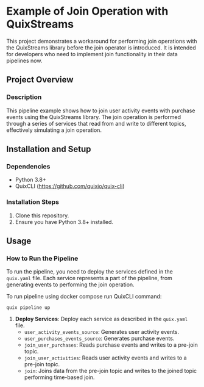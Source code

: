 # Example of Join Operation with QuixStreams

This project demonstrates a workaround for performing join operations with the QuixStreams library before the join operator is introduced. It is intended for developers who need to implement join functionality in their data pipelines now.

## Project Overview

### Description
This pipeline example shows how to join user activity events with purchase events using the QuixStreams library. The join operation is performed through a series of services that read from and write to different topics, effectively simulating a join operation.

## Installation and Setup

### Dependencies
- Python 3.8+
- QuixCLI (https://github.com/quixio/quix-cli)

### Installation Steps
1. Clone this repository.
2. Ensure you have Python 3.8+ installed.

## Usage

### How to Run the Pipeline
To run the pipeline, you need to deploy the services defined in the `quix.yaml` file. Each service represents a part of the pipeline, from generating events to performing the join operation.

To run pipeline using docker compose run QuixCLI command:
```
quix pipeline up
```

1. **Deploy Services**: Deploy each service as described in the `quix.yaml` file.
    - `user_activity_events_source`: Generates user activity events.
    - `user_purchases_events_source`: Generates purchase events.
    - `join_user_purchases`: Reads purchase events and writes to a pre-join topic.
    - `join_user_activities`: Reads user activity events and writes to a pre-join topic.
    - `join`: Joins data from the pre-join topic and writes to the joined topic performing time-based join.